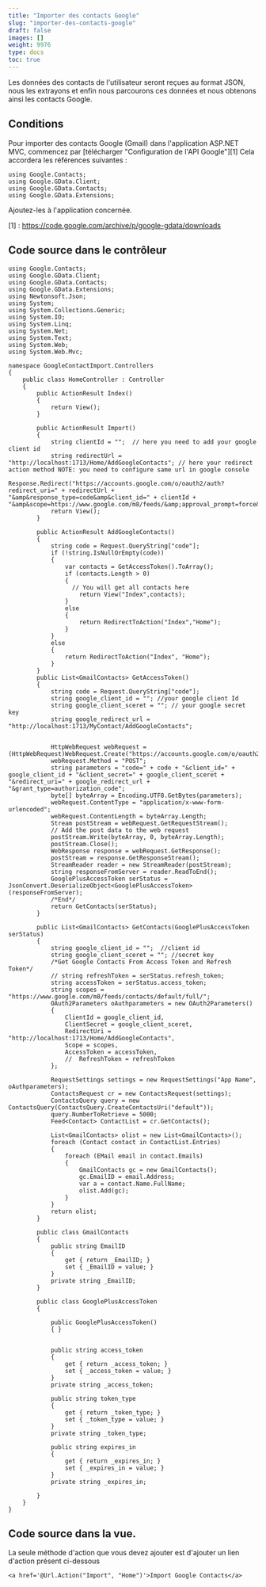 ```yaml
---
title: "Importer des contacts Google"
slug: "importer-des-contacts-google"
draft: false
images: []
weight: 9976
type: docs
toc: true
---
```


Les données des contacts de l'utilisateur seront reçues au format JSON, nous les extrayons et enfin nous parcourons ces données et nous obtenons ainsi les contacts Google.

## Conditions
Pour importer des contacts Google (Gmail) dans l'application ASP.NET MVC, commencez par [télécharger "Configuration de l'API Google"][1] Cela accordera les références suivantes :

    using Google.Contacts;
    using Google.GData.Client;
    using Google.GData.Contacts;
    using Google.GData.Extensions;

Ajoutez-les à l'application concernée.


[1] : https://code.google.com/archive/p/google-gdata/downloads

## Code source dans le contrôleur
    using Google.Contacts;
    using Google.GData.Client;
    using Google.GData.Contacts;
    using Google.GData.Extensions;
    using Newtonsoft.Json;
    using System;
    using System.Collections.Generic;
    using System.IO;
    using System.Linq;
    using System.Net;
    using System.Text;
    using System.Web;
    using System.Web.Mvc;
    
    namespace GoogleContactImport.Controllers
    {
        public class HomeController : Controller
        {
            public ActionResult Index()
            {
                return View();
            }
    
            public ActionResult Import()
            {
                string clientId = "";  // here you need to add your google client id
                string redirectUrl = "http://localhost:1713/Home/AddGoogleContacts"; // here your redirect action method NOTE: you need to configure same url in google console
                Response.Redirect("https://accounts.google.com/o/oauth2/auth?redirect_uri=" + redirectUrl + "&amp&response_type=code&amp&client_id=" + clientId + "&amp&scope=https://www.google.com/m8/feeds/&amp;approval_prompt=force&amp;access_type=offline");
                return View();
            }
    
            public ActionResult AddGoogleContacts()
            {
                string code = Request.QueryString["code"];
                if (!string.IsNullOrEmpty(code))
                {
                    var contacts = GetAccessToken().ToArray();
                    if (contacts.Length > 0)
                    {
                      // You will get all contacts here
                        return View("Index",contacts);
                    }
                    else
                    {
                        return RedirectToAction("Index","Home");
                    }
                }
                else
                {
                    return RedirectToAction("Index", "Home");
                }
            }
            public List<GmailContacts> GetAccessToken()
            {
                string code = Request.QueryString["code"];
                string google_client_id = ""; //your google client Id
                string google_client_sceret = ""; // your google secret key
                string google_redirect_url = "http://localhost:1713/MyContact/AddGoogleContacts";
    
    
                HttpWebRequest webRequest = (HttpWebRequest)WebRequest.Create("https://accounts.google.com/o/oauth2/token");
                webRequest.Method = "POST";
                string parameters = "code=" + code + "&client_id=" + google_client_id + "&client_secret=" + google_client_sceret + "&redirect_uri=" + google_redirect_url + "&grant_type=authorization_code";
                byte[] byteArray = Encoding.UTF8.GetBytes(parameters);
                webRequest.ContentType = "application/x-www-form-urlencoded";
                webRequest.ContentLength = byteArray.Length;
                Stream postStream = webRequest.GetRequestStream();
                // Add the post data to the web request
                postStream.Write(byteArray, 0, byteArray.Length);
                postStream.Close();
                WebResponse response = webRequest.GetResponse();
                postStream = response.GetResponseStream();
                StreamReader reader = new StreamReader(postStream);
                string responseFromServer = reader.ReadToEnd();
                GooglePlusAccessToken serStatus = JsonConvert.DeserializeObject<GooglePlusAccessToken>(responseFromServer);
                /*End*/
                return GetContacts(serStatus);
            }
    
            public List<GmailContacts> GetContacts(GooglePlusAccessToken serStatus)
            {
                string google_client_id = "";  //client id
                string google_client_sceret = ""; //secret key
                /*Get Google Contacts From Access Token and Refresh Token*/
                // string refreshToken = serStatus.refresh_token;
                string accessToken = serStatus.access_token;
                string scopes = "https://www.google.com/m8/feeds/contacts/default/full/";
                OAuth2Parameters oAuthparameters = new OAuth2Parameters()
                {
                    ClientId = google_client_id,
                    ClientSecret = google_client_sceret,
                    RedirectUri = "http://localhost:1713/Home/AddGoogleContacts",
                    Scope = scopes,
                    AccessToken = accessToken,
                    //  RefreshToken = refreshToken
                };
    
                RequestSettings settings = new RequestSettings("App Name", oAuthparameters);
                ContactsRequest cr = new ContactsRequest(settings);
                ContactsQuery query = new ContactsQuery(ContactsQuery.CreateContactsUri("default"));
                query.NumberToRetrieve = 5000;
                Feed<Contact> ContactList = cr.GetContacts();
    
                List<GmailContacts> olist = new List<GmailContacts>();
                foreach (Contact contact in ContactList.Entries)
                {
                    foreach (EMail email in contact.Emails)
                    {
                        GmailContacts gc = new GmailContacts();
                        gc.EmailID = email.Address;
                        var a = contact.Name.FullName;
                        olist.Add(gc);
                    }
                }
                return olist;
            }
    
            public class GmailContacts
            {
                public string EmailID
                {
                    get { return _EmailID; }
                    set { _EmailID = value; }
                }
                private string _EmailID;
            }
    
            public class GooglePlusAccessToken
            {
    
                public GooglePlusAccessToken()
                { }
    
    
                public string access_token
                {
                    get { return _access_token; }
                    set { _access_token = value; }
                }
                private string _access_token;
    
                public string token_type
                {
                    get { return _token_type; }
                    set { _token_type = value; }
                }
                private string _token_type;
    
                public string expires_in
                {
                    get { return _expires_in; }
                    set { _expires_in = value; }
                }
                private string _expires_in;
    
            }
        }
    }

## Code source dans la vue.
La seule méthode d'action que vous devez ajouter est d'ajouter un lien d'action présent ci-dessous

    <a href='@Url.Action("Import", "Home")'>Import Google Contacts</a>



